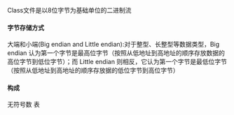 Class文件是以8位字节为基础单位的二进制流

#### 字节存储方式 ####
大端和小端(Big endian and Little endian):对于整型、长整型等数据类型，Big endian 认为第一个字节是最高位字节（按照从低地址到高地址的顺序存放数据的高位字节到低位字节）；而 Little endian 则相反，它认为第一个字节是最低位字节（按照从低地址到高地址的顺序存放据的低位字节到高位字节）


#### 构成 ####
无符号数
表